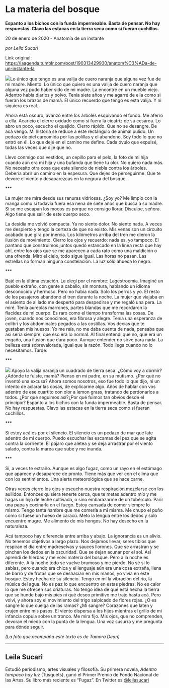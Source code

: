 # La materia del bosque

**Espanto a los bichos con la funda impermeable. Basta de pensar. No hay respuestas. Clavo las estacas en la tierra seca como si fueran cuchillos.**

20 de enero de 2020 - Anatomía de un instante

_por Leila Sucari_

Link original: https://laagenda.tumblr.com/post/190313429930/anatom%C3%ADa-de-un-instante-la

![](https://64.media.tumblr.com/650e47ed595d89bfc11190f73c8c88c8/fd28e18075ce25dc-a3/s500x750/bf5592010ae0bc72d0a576855b7e0b3b4cedaf6e.jpg)Lo único que tengo es una valija de cuero naranja que alguna vez fue
de mi madre. Miento. Lo único que quiero es una valija de cuero
naranja que alguna vez pudo haber sido de mi madre. La encontré en
un mueble viejo. Adentro había diarios y polvo. Tenía siete años y
me agarré de ella como si fueran los brazos de mamá. El único
recuerdo que tengo es esta valija. Y ni siquiera es real.


 Ahora está
oscuro, avanzo entre los árboles esquivando el fondo. Me aferro a
ella. Acaricio el cierre oxidado como si fuera la cicatriz de su
cesárea. Lo abro un poco, escucho el quejido. Cierro rápido. Que no
se desangre. De acá vengo. Mi historia se reduce a este rectángulo
de animal pulido. Un pedazo de piel carcomida por las polillas y el
abandono. Soy todo lo que no entró en él. Lo que dejé en el camino
me define. Cada óvulo que expulsé, todas las veces que dije que no.




Llevo conmigo dos vestidos, un cepillo para el
pelo, la foto de mi hija cuando aún era mi hija y una bufanda que
tiene tu olor. No quiero nada más. No necesito otra cosa que este
silencio de niebla contra los árboles. Debería abrir un camino en
la espesura. Que dejes de perseguirme. Que te devore el viento y
desaparezcas en la negrura del bosque.


\*\*\*


La mujer me mira desde sus ranuras vidriosas. 
¿Soy yo? Me limpio con la manga como si todavía fuera esa nena de
siete años que busca a su madre. Si se me escapan los mocos es
porque no consigo llorar. Disculpe, señora. Algo tiene que salir de
este cuerpo seco. 



La desidia me volvió compacta. Ya no siento
dolor. No siento nada. A veces me despierto y tengo la certeza de que
no existo. Mis venas son un circuito acabado que gira por inercia.
Los kilómetros arriba del tren me dieron la ilusión de movimiento.
Cierro los ojos y recuerdo: nada es, yo tampoco. El pantano que
construimos juntos quedó estancado en la línea recta que hay ahí,
entre los ojos que se me aparecen a cada rato como una maldición o
una ofrenda. Miro el cielo, todo sigue igual. Las horas no pasan. Las
estrellas no forman ninguna constelación. La luz sólo ahueca lo
negro.

\*\*\*


Bajé en la última estación. La elegí por el
nombre: Lagestroemia. Imaginé un pueblo extraño, con gente a
caballo, sin montura, hablando un idioma desconocido y hermoso. Pero
no había nada. Sólo los perros y yo. El resto de los pasajeros
abandonó el tren durante la noche. La mujer que viajaba en el
asiento de al lado me despertó para despedirse y me regaló una
pera. La miré. Tenía aureolas marrones, partes blandas que me
recordaron la flacidez de mi cuerpo. Es raro como el tiempo
transforma las cosas. De joven, cuando nos conocimos, era fibrosa y
alegre. Tenía una esperanza de colibrí y los abdominales pegados a
las costillas. Vos decías que te gustaban mis huesos.  Yo me reía,
no me daba cuenta de nada, pensaba que así sería siempre, que eso
era lo normal. Al final entendí que no, que era un engaño, una
ilusión que dura poco. Aunque entender no sirve para nada. La
belleza está sobrevalorada, igual que la razón. Todo llega cuando
no lo necesitamos. Tarde.

\*\*\*




![](https://64.media.tumblr.com/650e47ed595d89bfc11190f73c8c88c8/fd28e18075ce25dc-a3/s500x750/bf5592010ae0bc72d0a576855b7e0b3b4cedaf6e.jpg)
Apoyo la valija naranja un cuadrado de  tierra seca. ¿Cómo voy a
dormir? ¿Adónde te fuiste, mamá? Pienso en mi padre, en su
mutismo. ¿Por qué no inventó una excusa? Ahora somos nosotros, eso
fue todo lo que dijo, ni un intento de aclarar las cosas, de
explicarme algo. Años de hablar con vos adentro de ese cuartito con
olor a lemon grass, tratando de perdonarlos a todos. ¿Por qué
seguimos así?¿Por qué fuimos tan obvios desde el principio?
Espanto a los bichos con la funda impermeable. Basta de pensar. No
hay respuestas. Clavo las estacas en la tierra seca como si fueran
cuchillos.

\*\*\*  



Si estoy acá es por el silencio. El silencio es un pedazo de mar que
late adentro de mi cuerpo. Puedo escuchar las escamas del pez que se
agita contra la corriente. El pájaro que aletea y se deja arrastrar
por el viento salado, contra la marea que sube y me inunda. 



\*\*\*

Sí, a veces te extraño. Aunque es algo fugaz, como un rayo en el
estómago que aparece y desaparece de pronto. Tiene más que ver con
el clima que con los sentimientos. Una alerta meteorológica que se
hace carne.    


Otras veces cierro los ojos y escucho nuestra respiración mezclarse
con los aullidos. Entonces quisiera tenerte cerca, que te metas
adentro mío y me hagas un hijo de leche cultivada, o sino
embarazarme de un tubérculo. Parir una papa y cocinarla en el fuego.
Estoy cansada de comer siempre lo mismo. Tengo tanta hambre que me
comería a mí misma. Me chupo el puño como si fuese un hueso de
caracú. Meto la lengua entre los dedos y sólo encuentro mugre. Me
alimento de mis hongos. No hay desecho en la naturaleza.  



Acá tampoco hay diferencia entre arriba y abajo. La ignorancia es un
alivio. No tenemos objetivos a largo plazo. Nos dejamos llevar, seres
tibios que respiran el día entre madreselvas y sauces llorones. Que
se arrastran y se pinchan los dedos en la oscuridad. Que se dejan
acunar por el sol. Así aprendí de hierbas y me volví materia del
bosque. Pero a la noche es diferente. A la noche todo se vuelve
brumoso y  me pierdo. No sé si lo sabías, pero cuando era chica y
el lenguaje aún era una cosa extraña, llena de barro y de frutas
que se deshacían en mis manos, yo vivía en este bosque. Estoy hecha
de su silencio. Tengo en mí la vibración del río, la música del
agua. No es paz lo que encuentro en estas piedras. No es calor lo que
me ofrecen sus criaturas. No tengo idea de qué está hecha la tierra
que se hunde bajo mis pies ni qué deseo primitivo me trajo hasta
acá. Pero volví, y ahora soy el movimiento del trigo salpicado de
flores rojas. ¿O es sangre lo que cuelga de las ramas?  ¿Mi sangre?
Corazones que laten y crujen entre mis pasos. El viento dispersa a
los hijos mientras el grillo de mi infancia copula sobre un tronco.
Me mira fijo. Mis ojos, que no comprenden, devoran el miedo con la
punta de la lengua. Una voz susurra y me pregunta para dónde seguir.

*(La foto que acompaña este texto es de Tamara Dean)*

---

Leila Sucari
------------

 Estudió periodismo, artes visuales y filosofía. Su primera novela, *Adentro tampoco hay luz* (Tusquets), ganó el Primer Premio de Fondo Nacional de las Artes. Su libro más reciente es “Fugaz”. En Twitter es [@leilasucari](https://twitter.com/leilasucari) 

